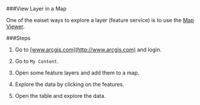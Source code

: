 ###View Layer in a Map

One of the eaiset ways to explore a layer (feature service) is to use the [Map Viewer](http://doc.arcgis.com/en/arcgis-online/use-maps/view-maps.htm). 

###Steps

1. Go to [www.arcgis.com](http://www.arcgis.com) and login.

2. Go to `My Content`.

3. Open some feature layers and add them to a map.

4. Explore the data by clicking on the features.

5. Open the table and explore the data.